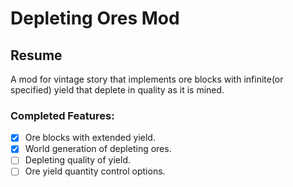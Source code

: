 # Depleting Ores Mod

## Resume

A mod for vintage story that implements ore blocks with infinite(or specified) yield that deplete in quality as it is mined.

### Completed Features:
- [x] Ore blocks with extended yield.
- [x] World generation of depleting ores. 
- [ ] Depleting quality of yield.
- [ ] Ore yield quantity control options.
